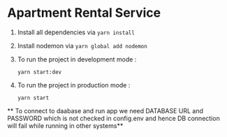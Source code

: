 # Apartment Rental Service

1. Install all dependencies via `yarn install`

2. Install nodemon via `yarn global add nodemon`  

3. To run the project in development mode :

    ``` yarn start:dev ```

4. To run the project in production mode :

    ``` yarn start ```

** To connect to daabase and run app we need DATABASE URL and PASSWORD which is not checked in config.env and hence DB connection will fail while running in other systems** 
